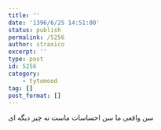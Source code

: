 ```yaml
---
title: ''
date: '1396/6/25 14:51:00'
status: publish
permalink: /5256
author: straxico
excerpt: ''
type: post
id: 5256
category:
    - tytomood
tag: []
post_format: []
---
```

سن واقعی ما سن احساسات ماست نه چیز دیگه ای